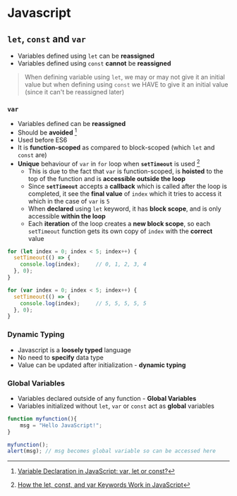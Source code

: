 # **Javascript**

## **```let```, ```const``` and ```var```**

* Variables defined using ```let``` can be **reassigned**
* Variables defined using ```const``` **cannot** be **reassigned**

> When defining variable using ```let```, we may or may not give it an initial value but when defining using ```const``` we HAVE to give it an initial value (since it can't be reassigned later)

### ```var```

* Variables defined can be **reassigned**
* Should be **avoided** [^1]
* Used before ES6
* It is **function-scoped** as compared to block-scoped (which ```let``` and ```const``` are)
* **Unique** behaviour of `var` in `for` loop when **`setTimeout`** is used [^2]
  * This is due to the fact that `var` is function-scoped, is **hoisted** to the top of the function and is **accessible outside the loop**
  * Since **`setTimeout`** accepts a **callback** which is called after the loop is completed, it see the **final value** of `index` which it tries to access it which in the case of `var` is `5`
  * When **declared** using `let` keyword, it has **block scope**, and is only accessible **within the loop**
  * Each **iteration** of the loop creates a **new block scope**, so each `setTimeout` function gets its own copy of `index` with the **correct** value

```javascript
for (let index = 0; index < 5; index++) {
  setTimeout(() => {
    console.log(index);     // 0, 1, 2, 3, 4
  }, 0);
}

for (var index = 0; index < 5; index++) {
  setTimeout(() => {
    console.log(index);     // 5, 5, 5, 5, 5
  }, 0);
}
```

### **Dynamic Typing**

* Javascript is a **loosely typed** language
* No need to **specify** data type
* Value can be updated after initialization - **dynamic typing**

### **Global Variables**

* Variables declared outside of any function - **Global Variables**
* Variables initialized without `let`, `var` or `const` act as **global** variables

```javascript
function myfunction(){
    msg = "Hello JavaScript!"; 
}

myfunction();
alert(msg); // msg becomes global variable so can be accessed here
```

[^1]: [Variable Declaration in JavaScript: var, let or const?](!https://dev.to/zhiyueyi/variable-declaration-in-javascript-var-let-or-const-1789)
[^2]: [How the let, const, and var Keywords Work in JavaScript](!https://www.freecodecamp.org/news/understanding-let-const-and-var-keywords/)